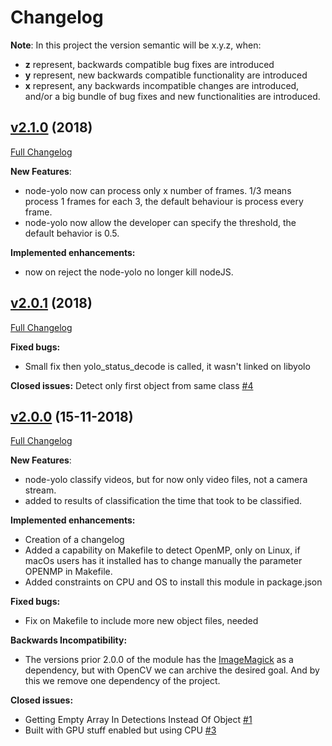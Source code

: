# Changelog
**Note**: In this project the version semantic will be x.y.z, when:
- **z** represent, backwards compatible bug fixes are introduced
- **y** represent, new backwards compatible functionality are introduced
- **x** represent, any backwards incompatible changes are introduced, and/or a big bundle of bug fixes and new functionalities are introduced. 

## [v2.1.0](https://github.com/rcaceiro/node-yolo/tree/v2.0.0) (2018)
[Full Changelog](https://github.com/rcaceiro/node-yolo/compare/v2.0.0...v2.1.0)

**New Features**:
- node-yolo now can process only x number of frames. 1/3 means process 1 frames for each 3, the default behaviour is process every frame.
- node-yolo now allow the developer can specify the threshold, the default behavior is 0.5.

**Implemented enhancements:**
- now on reject the node-yolo no longer kill nodeJS.

## [v2.0.1](https://github.com/rcaceiro/node-yolo/tree/v2.0.0) (2018)
[Full Changelog](https://github.com/rcaceiro/node-yolo/compare/v2.0.0...v2.0.1)

**Fixed bugs:**
- Small fix then yolo_status_decode is called, it wasn't linked on libyolo

**Closed issues:**
Detect only first object from same class [\#4](https://github.com/rcaceiro/node-yolo/issues/4)

## [v2.0.0](https://github.com/rcaceiro/node-yolo/tree/v2.0.0) (15-11-2018)
[Full Changelog](https://github.com/rcaceiro/node-yolo/compare/previous_to_v2.0.0...v2.0.0)

**New Features**:
- node-yolo classify videos, but for now only video files, not a camera stream.
- added to results of classification the time that took to be classified.

**Implemented enhancements:**
- Creation of a changelog
- Added a capability on Makefile to detect OpenMP, only on Linux, if macOs users has it installed has to change manually the parameter OPENMP in Makefile.
- Added constraints on CPU and OS to install this module in package.json

**Fixed bugs:**
- Fix on Makefile to include more new object files, needed

**Backwards Incompatibility:**
- The versions prior 2.0.0 of the module has the [ImageMagick](https://www.imagemagick.org) as a dependency, but with OpenCV we can archive the desired goal. And by this we remove one dependency of the project.

**Closed issues:**
- Getting Empty Array In Detections Instead Of Object [\#1](https://github.com/rcaceiro/node-yolo/issues/1)
- Built with GPU stuff enabled but using CPU [\#3](https://github.com/rcaceiro/node-yolo/issues/3)